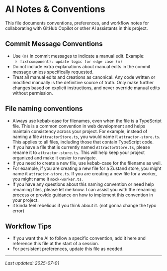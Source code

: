 # AI Notes & Conventions

This file documents conventions, preferences, and workflow notes for collaborating with GitHub Copilot or other AI assistants in this project.

## Commit Message Conventions
- Use `(m)` in commit messages to indicate a manual edit. Example:
  - `fix(component): update logic for edge case (m)`
- Do not include extra explanations about manual edits in the commit message unless specifically requested.
- Treat all manual edits and creations as canonical. Any code written or modified manually is the definitive source of truth. Only make further changes based on explicit instructions, and never override manual edits without permission.

## File naming conventions
- Always use kebab-case for filenames, even when the file is a TypeScript file. This is a common convention in web development and helps maintain consistency across your project. For example, instead of naming a file `AttractorStore.ts`, you would name it `attractor-store.ts`. This applies to all files, including those that contain TypeScript code.
- If you have a file that is currently named `AttractorStore.ts`, please rename it to `attractor-store.ts`. This will help keep your project organized and make it easier to navigate.
- If you need to create a new file, use kebab-case for the filename as well.
- For example, if you are creating a new file for a Zustand store, you might name it `attractor-store.ts`. If you are creating a new file for a worker, you might name it `mock-worker.ts`.
- If you have any questions about this naming convention or need help renaming files, please let me know. I can assist you with the renaming process or provide guidance on how to implement this convention in your project.
- it kinda feel rebelious if you think about it. (not gonna change the typo error)

## Workflow Tips
- If you want the AI to follow a specific convention, add it here and reference this file at the start of a session.
- For persistent preferences, update this file as needed.

---
_Last updated: 2025-07-01_
